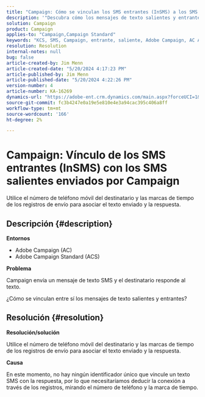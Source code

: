 ```yaml
---
title: "Campaign: Cómo se vinculan los SMS entrantes (InSMS) a los SMS salientes enviados por Campaign"
description: '"Descubra cómo los mensajes de texto salientes y entrantes están vinculados entre sí en Campaign".'
solution: Campaign
product: Campaign
applies-to: "Campaign,Campaign Standard"
keywords: "KCS, SMS, Campaign, entrante, saliente, Adobe Campaign, AC Adobe Campaign Standard, ACS"
resolution: Resolution
internal-notes: null
bug: false
article-created-by: Jim Menn
article-created-date: "5/20/2024 4:17:23 PM"
article-published-by: Jim Menn
article-published-date: "5/20/2024 4:22:26 PM"
version-number: 4
article-number: KA-16269
dynamics-url: "https://adobe-ent.crm.dynamics.com/main.aspx?forceUCI=1&pagetype=entityrecord&etn=knowledgearticle&id=07d3706b-c416-ef11-9f8a-6045bd006268"
source-git-commit: fc3b4247e0a19e5e810e4e3a94cac395c406a8ff
workflow-type: tm+mt
source-wordcount: '166'
ht-degree: 2%

---
```


# Campaign: Vínculo de los SMS entrantes (InSMS) con los SMS salientes enviados por Campaign


Utilice el número de teléfono móvil del destinatario y las marcas de tiempo de los registros de envío para asociar el texto enviado y la respuesta.

## Descripción {#description}


<b>Entornos</b>

- Adobe Campaign (AC)
- Adobe Campaign Standard (ACS)


<b>Problema</b>

Campaign envía un mensaje de texto SMS y el destinatario responde al texto.

¿Cómo se vinculan entre sí los mensajes de texto salientes y entrantes?


## Resolución {#resolution}


<b>Resolución/solución</b>

Utilice el número de teléfono móvil del destinatario y las marcas de tiempo de los registros de envío para asociar el texto enviado y la respuesta.

<b>Causa</b>

En este momento, no hay ningún identificador único que vincule un texto SMS con la respuesta, por lo que necesitaríamos deducir la conexión a través de los registros, mirando el número de teléfono y la marca de tiempo.


